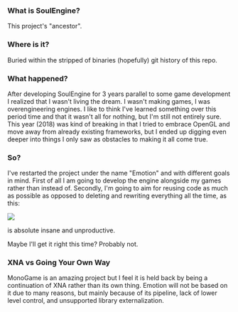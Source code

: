 ### What is SoulEngine?

This project's "ancestor".

### Where is it?

Buried within the stripped of binaries (hopefully) git history of this repo.

### What happened?

After developing SoulEngine for 3 years parallel to some game development I realized that I wasn't living the dream. I wasn't making games, I was overengineering engines. I like to think I've learned something over this period time and that it wasn't all for nothing, but I'm still not entirely sure. This year (2018) was kind of breaking in that I tried to embrace OpenGL and move away from already existing frameworks, but I ended up digging even deeper into things I only saw as obstacles to making it all come true.

### So?

I've restarted the project under the name "Emotion" and with different goals in mind. First of all I am going to develop the engine alongside my games rather than instead of. Secondly, I'm going to aim for reusing code as much as possible as opposed to deleting and rewriting everything all the time, as this: 

<img src=http://i.imgur.com/XxvfIR7.png /> 

is absolute insane and unproductive.

Maybe I'll get it right this time? Probably not.

### XNA vs Going Your Own Way

MonoGame is an amazing project but I feel it is held back by being a continuation of XNA rather than its own thing. Emotion will not be based on it due to many reasons, but mainly because of its pipeline, lack of lower level control, and unsupported library externalization.